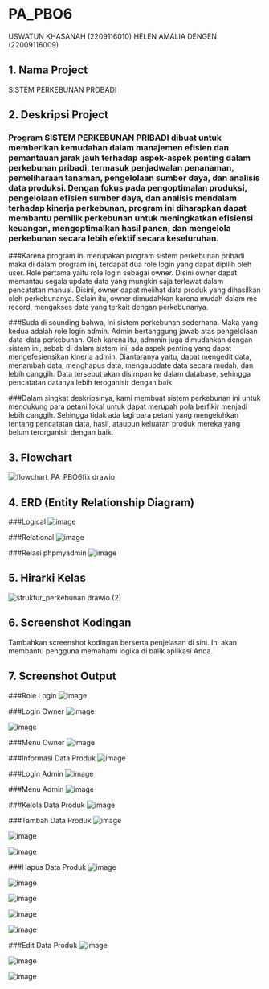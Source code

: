 # PA_PBO6
USWATUN KHASANAH (2209116010)
HELEN AMALIA DENGEN (22009116009)


## 1. Nama Project

SISTEM PERKEBUNAN PROBADI

## 2. Deskripsi Project

### Program SISTEM PERKEBUNAN PRIBADI dibuat untuk memberikan kemudahan dalam manajemen efisien dan pemantauan jarak jauh terhadap aspek-aspek penting dalam perkebunan pribadi, termasuk penjadwalan penanaman, pemeliharaan tanaman, pengelolaan sumber daya, dan analisis data produksi. Dengan fokus pada pengoptimalan produksi, pengelolaan efisien sumber daya, dan analisis mendalam terhadap kinerja perkebunan, program ini diharapkan dapat membantu pemilik perkebunan untuk meningkatkan efisiensi keuangan, mengoptimalkan hasil panen, dan mengelola perkebunan secara lebih efektif secara keseluruhan.

###Karena program ini merupakan program sistem perkebunan pribadi maka di dalam program ini, terdapat dua role login yang dapat dipilih oleh user. Role pertama yaitu role login sebagai owner. Disini owner dapat memantau segala update data yang mungkin saja terlewat dalam pencatatan manual. Disini, owner dapat melihat data produk yang dihasilkan oleh perkebunanya. Selain itu, owner dimudahkan karena mudah dalam me record, mengakses data yang terkait dengan perkebunanya.

###Suda di sounding bahwa, ini sistem perkebunan sederhana. Maka yang kedua adalah role login admin. Admin bertanggung jawab atas pengelolaan data-data perkebunan. Oleh karena itu, admmin juga dimudahkan dengan sistem ini, sebab di dalam sistem ini, ada aspek penting yang dapat mengefesiensikan kinerja admin. Diantaranya yaitu, dapat mengedit data, menambah data, menghapus data, mengaupdate data secara mudah, dan lebih canggih. Data tersebut akan disimpan ke dalam database, sehingga pencatatan datanya lebih teroganisir dengan baik.

###Dalam singkat deskripsinya, kami membuat sistem perkebunan ini untuk mendukung para petani lokal untuk dapat merupah pola berfikir menjadi lebih canggih. Sehingga tidak ada lagi para petani yang mengeluhkan tentang pencatatan data, hasil, ataupun keluaran produk mereka yang belum terorganisir dengan baik.

## 3. Flowchart

![flowchart_PA_PBO6fix drawio](https://github.com/helenanaa/PA_PBO6/assets/115265157/a32237ef-f0e0-428a-8cce-f189f0630906)


## 4. ERD (Entity Relationship Diagram)
###Logical
![image](https://github.com/helenanaa/PA_PBO6/assets/115265157/96ccd109-2858-4821-bcf4-8aa789906d72)

###Relational
![image](https://github.com/helenanaa/PA_PBO6/assets/115265157/a04a5f82-7c6d-44c6-8c75-681cae035bb3)

###Relasi phpmyadmin
![image](https://github.com/helenanaa/PA_PBO6/assets/115265157/08167343-ac68-4a6a-b837-884cb74eb087)

## 5. Hirarki Kelas

![struktur_perkebunan drawio (2)](https://github.com/helenanaa/PA_PBO6/assets/115265157/365a5459-ab86-4a68-a508-e46178bb3e99)


## 6. Screenshot Kodingan

Tambahkan screenshot kodingan berserta penjelasan di sini. Ini akan membantu pengguna memahami logika di balik aplikasi Anda.

## 7. Screenshot Output
###Role Login
![image](https://github.com/helenanaa/PA_PBO6/assets/115265157/ee4f9df8-c478-4581-b55a-4ec5181f11a4)

###Login Owner
![image](https://github.com/helenanaa/PA_PBO6/assets/115265157/a42fb75f-adae-426e-9179-00f3324186dd)

![image](https://github.com/helenanaa/PA_PBO6/assets/115265157/781954b8-ea7c-4c3b-8337-eb8e40cd25be)

###Menu Owner
![image](https://github.com/helenanaa/PA_PBO6/assets/115265157/6e1f7608-36cb-4ceb-b577-7e1f557a1ac5)

###Informasi Data Produk
![image](https://github.com/helenanaa/PA_PBO6/assets/115265157/2800aa06-9551-4f21-a865-15ca8ee98b82)

###Login Admin
![image](https://github.com/helenanaa/PA_PBO6/assets/115265157/480a3abe-831c-4ce0-aea2-d814dc85536b)

###Menu Admin
![image](https://github.com/helenanaa/PA_PBO6/assets/115265157/d6ce3e7b-dc8f-43c3-a467-6cf34f5b0a6a)

###Kelola Data Produk
![image](https://github.com/helenanaa/PA_PBO6/assets/115265157/252a5647-c404-439e-b32c-6841415ce087)

###Tambah Data Produk
![image](https://github.com/helenanaa/PA_PBO6/assets/115265157/18dc175e-5180-452e-97c0-12b39b3a1317)

![image](https://github.com/helenanaa/PA_PBO6/assets/115265157/55728775-9554-47e6-9185-fcb153e004f4)

![image](https://github.com/helenanaa/PA_PBO6/assets/115265157/52435c26-0ae5-45a7-bf03-69d361a50d2e)

###Hapus Data Produk
![image](https://github.com/helenanaa/PA_PBO6/assets/115265157/535ae250-a121-4a79-8dac-fff1ca49b41b)

![image](https://github.com/helenanaa/PA_PBO6/assets/115265157/a9c10972-5e0b-4e64-ad58-94e1ea176537)

![image](https://github.com/helenanaa/PA_PBO6/assets/115265157/959c957c-f220-49db-9359-cb14adbfa924)

![image](https://github.com/helenanaa/PA_PBO6/assets/115265157/dcc445bf-4f44-49e9-afe2-21bae8f5b276)

![image](https://github.com/helenanaa/PA_PBO6/assets/115265157/7b1e4854-5240-4441-b275-5c0edfb04ec5)

###Edit Data Produk
![image](https://github.com/helenanaa/PA_PBO6/assets/115265157/30ddf4e6-a49f-4c42-adb1-137fbd05e94f)

![image](https://github.com/helenanaa/PA_PBO6/assets/115265157/73581a3f-71f6-487b-9dbd-65821b172772)

![image](https://github.com/helenanaa/PA_PBO6/assets/115265157/a6c43614-7181-462f-b461-886093b6a1ed)


















